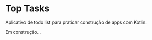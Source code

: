 # Top Tasks

Aplicativo de todo list para praticar construção de apps com Kotlin.

Em construção...
